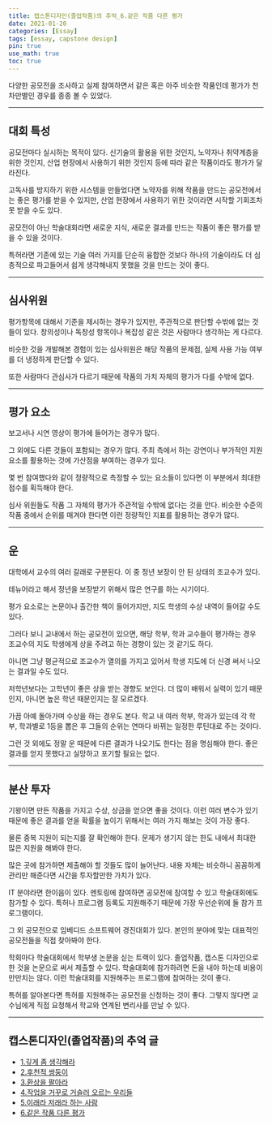 ```yaml
---
title: 캡스톤디자인(졸업작품)의 추억_6.같은 작품 다른 평가
date: 2021-01-20
categories: [Essay]
tags: [essay, capstone design]
pin: true
use_math: true
toc: true
---
```


다양한 공모전을 조사하고 실제 참여하면서 같은 혹은 아주 비슷한 작품인데 평가가 천차만별인 경우를 종종 볼 수 있었다.  

***

## __대회 특성__

공모전마다 실시하는 목적이 있다. 신기술의 활용을 위한 것인지, 노약자나 취약계층을 위한 것인지, 산업 현장에서 사용하기 위한 것인지 등에 따라 같은 작품이라도 평가가 달라진다.  
  
고독사를 방지하기 위한 시스템을 만들었다면 노약자를 위해 작품을 만드는 공모전에서는 좋은 평가를 받을 수 있지만, 산업 현장에서 사용하기 위한 것이라면 시작할 기회조차 못 받을 수도 있다.  
  
공모전이 아닌 학술대회라면 새로운 지식, 새로운 결과를 만드는 작품이 좋은 평가를 받을 수 있을 것이다.  
  
특허라면 기존에 있는 기술 여러 가지를 단순히 융합한 것보다 하나의 기술이라도 더 심층적으로 파고들어서 쉽게 생각해내지 못했을 것을 만드는 것이 좋다.  

***

## __심사위원__

평가항목에 대해서 기준을 제시하는 경우가 있지만, 주관적으로 판단할 수밖에 없는 것들이 있다. 창의성이나 독창성 항목이나 복잡성 같은 것은 사람마다 생각하는 게 다르다.  
  
비슷한 것을 개발해본 경험이 있는 심사위원은 해당 작품의 문제점, 실제 사용 가능 여부를 더 냉정하게 판단할 수 있다.  
  
또한 사람마다 관심사가 다르기 때문에 작품의 가치 자체의 평가가 다를 수밖에 없다.  

***

## __평가 요소__
  
보고서나 시연 영상이 평가에 들어가는 경우가 많다.  
  
그 외에도 다른 것들이 포함되는 경우가 많다. 주최 측에서 하는 강연이나 부가적인 지원 요소를 활용하는 것에 가산점을 부여하는 경우가 있다.  
  
몇 번 참여했다와 같이 정량적으로 측정할 수 있는 요소들이 있다면 이 부분에서 최대한 점수를 획득해야 한다.  
  
심사 위원들도 작품 그 자체의 평가가 주관적일 수밖에 없다는 것을 안다. 비슷한 수준의 작품 중에서 순위를 매겨야 한다면 이런 정량적인 지표를 활용하는 경우가 많다.  

***

## __운__

대학에서 교수의 여러 갈래로 구분된다. 이 중 정년 보장이 안 된 상태의 조교수가 있다.  
  
테뉴어라고 해서 정년을 보장받기 위해서 많은 연구를 하는 시기이다.  
  
평가 요소로는 논문이나 출간한 책이 들어가지만, 지도 학생의 수상 내역이 들어갈 수도 있다.  

그러다 보니 교내에서 하는 공모전이 있으면, 해당 학부, 학과 교수들이 평가하는 경우 조교수의 지도 학생에게 상을 주려고 하는 경향이 있는 것 같기도 하다.  
  
아니면 그냥 평균적으로 조교수가 열의를 가지고 있어서 학생 지도에 더 신경 써서 나오는 결과일 수도 있다.  
  
저학년보다는 고학년이 좋은 상을 받는 경향도 보인다. 더 많이 배워서 실력이 있기 때문인지, 아니면 높은 학년 때문인지는 잘 모르겠다.  
  
가끔 아예 돌아가며 수상을 하는 경우도 본다. 학교 내 여러 학부, 학과가 있는데 각 학부, 학과별로 1등을 뽑은 후 그들의 순위는 연마다 바뀌는 일정한 루틴대로 주는 것이다.  
  
그런 것 외에도 정말 운 때문에 다른 결과가 나오기도 한다는 점을 명심해야 한다. 좋은 결과를 얻지 못했다고 실망하고 포기할 필요는 없다.  

***

## __분산 투자__

기왕이면 만든 작품을 가지고 수상, 상금을 얻으면 좋을 것이다. 이런 여러 변수가 있기 때문에 좋은 결과를 얻을 확률을 높이기 위해서는 여러 가지 해보는 것이 가장 좋다.  
  
물론 중복 지원이 되는지를 잘 확인해야 한다. 문제가 생기지 않는 한도 내에서 최대한 많은 지원을 해봐야 한다.  
  
많은 곳에 참가하면 제출해야 할 것들도 많이 늘어난다. 내용 자체는 비슷하니 꼼꼼하게 관리만 해준다면 시간을 투자할만한 가치가 있다.  
  
IT 분야라면 한이음이 있다. 멘토링에 참여하면 공모전에 참여할 수 있고 학술대회에도 참가할 수 있다. 특허나 프로그램 등록도 지원해주기 때문에 가장 우선순위에 둘 참가 프로그램이다.  
  
그 외 공모전으로 임베디드 소프트웨어 경진대회가 있다. 본인의 분야에 맞는 대표적인 공모전들을 직접 찾아봐야 한다.  
  
학회마다 학술대회에서 학부생 논문을 싣는 트랙이 있다. 졸업작품, 캡스톤 디자인으로 한 것을 논문으로 써서 제출할 수 있다. 학술대회에 참가하려면 돈을 내야 하는데 비용이 만만치는 않다. 이런 학술대회를 지원해주는 프로그램에 참여하는 것이 좋다.  
  
특허를 알아본다면 특허를 지원해주는 공모전을 신청하는 것이 좋다. 그렇지 않다면 교수님에게 직접 요청해서 학교와 연계된 변리사를 만날 수 있다.  

***

## __캡스톤디자인(졸업작품)의 추억 글__

- [1.깊게 좀 생각해라](https://chalgx.github.io/essay/MemoriesofCapstoneDesign1)
- [2.후천적 쌍둥이](https://chalgx.github.io/essay/MemoriesofCapstoneDesign2)
- [3.환상을 팔아라](https://chalgx.github.io/essay/MemoriesofCapstoneDesign3)
- [4.작업을 거꾸로 거슬러 오르는 우리들](https://chalgx.github.io/essay/MemoriesofCapstoneDesign4)
- [5.이래라 저래라 하는 사람](https://chalgx.github.io/essay/MemoriesofCapstoneDesign5)
- [6.같은 작품 다른 평가](https://chalgx.github.io/essay/MemoriesofCapstoneDesign6)
